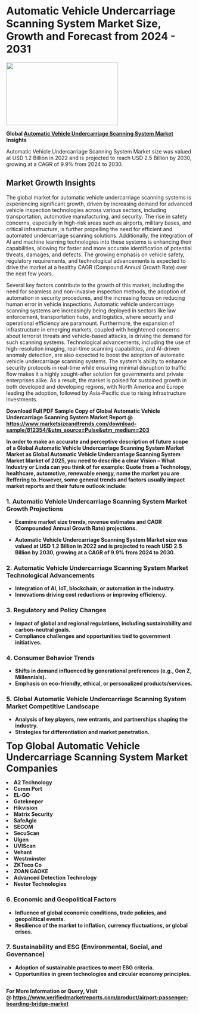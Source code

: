 <H1>Automatic Vehicle Undercarriage Scanning System Market Size, Growth and Forecast from 2024 - 2031</H1><img class="aligncenter size-medium wp-image-584254" src="https://thirdeyenews.in/wp-content/uploads/2024/09/Global-Market-Research-300x168.jpeg" alt="" width="300" height="168" /><p><strong>Global&nbsp;<a href="https://www.marketsizeandtrends.com/download-sample/812354/&amp;utm_source=Pulse&amp;utm_medium=203">Automatic Vehicle Undercarriage Scanning System Market</a> Insights</strong></p><p>Automatic Vehicle Undercarriage Scanning System Market size was valued at USD 1.2 Billion in 2022 and is projected to reach USD 2.5 Billion by 2030, growing at a CAGR of 9.9% from 2024 to 2030.</p><p><h2>Market Growth Insights</h2> <p>The global market for automatic vehicle undercarriage scanning systems is experiencing significant growth, driven by increasing demand for advanced vehicle inspection technologies across various sectors, including transportation, automotive manufacturing, and security. The rise in safety concerns, especially in high-risk areas such as airports, military bases, and critical infrastructure, is further propelling the need for efficient and automated undercarriage scanning solutions. Additionally, the integration of AI and machine learning technologies into these systems is enhancing their capabilities, allowing for faster and more accurate identification of potential threats, damages, and defects. The growing emphasis on vehicle safety, regulatory requirements, and technological advancements is expected to drive the market at a healthy CAGR (Compound Annual Growth Rate) over the next few years.</p> <p><strong></strong></p> <p>Several key factors contribute to the growth of this market, including the need for seamless and non-invasive inspection methods, the adoption of automation in security procedures, and the increasing focus on reducing human error in vehicle inspections. Automatic vehicle undercarriage scanning systems are increasingly being deployed in sectors like law enforcement, transportation hubs, and logistics, where security and operational efficiency are paramount. Furthermore, the expansion of infrastructure in emerging markets, coupled with heightened concerns about terrorist threats and vehicle-based attacks, is driving the demand for such scanning systems. Technological advancements, including the use of high-resolution imaging, real-time scanning capabilities, and AI-driven anomaly detection, are also expected to boost the adoption of automatic vehicle undercarriage scanning systems. The system's ability to enhance security protocols in real-time while ensuring minimal disruption to traffic flow makes it a highly sought-after solution for governments and private enterprises alike. As a result, the market is poised for sustained growth in both developed and developing regions, with North America and Europe leading the adoption, followed by Asia-Pacific due to rising infrastructure investments.</p> <p><strong></p><p><span class=""><strong>Download Full PDF Sample Copy of Global Automatic Vehicle Undercarriage Scanning System Market Report</strong> @ <a href="https://www.marketsizeandtrends.com/download-sample/812354/&amp;utm_source=Pulse&amp;utm_medium=203" target="_blank">https://www.marketsizeandtrends.com/download-sample/812354/&amp;utm_source=Pulse&amp;utm_medium=203</a></span></p><p>In order to make an accurate and perceptive description of future scope of a Global&nbsp;Automatic Vehicle Undercarriage Scanning System Market Market as Global&nbsp;Automatic Vehicle Undercarriage Scanning System Market Market of 2025, you need to describe a clear Vision &ndash; What Industry or Linda can you think of for example: Quote from a Technology, healthcare, automotive, renewable energy, name the market you are Reffering to. However, some general trends and factors usually impact market reports and their future outlook include:</p><h3>1.&nbsp;<strong>Automatic Vehicle Undercarriage Scanning System Market Growth Projections</strong></h3><ul><li>Examine market size trends, revenue estimates and CAGR (Compounded Annual Growth Rate) projections.</li><li><p>Automatic Vehicle Undercarriage Scanning System Market size was valued at USD 1.2 Billion in 2022 and is projected to reach USD 2.5 Billion by 2030, growing at a CAGR of 9.9% from 2024 to 2030.</p></li></ul><h3>2.&nbsp;<strong>Automatic Vehicle Undercarriage Scanning System Market Technological Advancements</strong></h3><ul><li>Integration of AI, IoT, blockchain, or automation in the industry.</li><li>Innovations driving cost reductions or improving efficiency.</li></ul><h3>3.&nbsp;<strong>Regulatory and Policy Changes</strong></h3><ul><li>Impact of global and regional regulations, including sustainability and carbon-neutral goals.</li><li>Compliance challenges and opportunities tied to government initiatives.</li></ul><h3>4.&nbsp;<strong>Consumer Behavior Trends</strong></h3><ul><li>Shifts in demand influenced by generational preferences (e.g., Gen Z, Millennials).</li><li>Emphasis on eco-friendly, ethical, or personalized products/services.</li></ul><h3>5.&nbsp;<strong>Global Automatic Vehicle Undercarriage Scanning System Market Competitive Landscape</strong></h3><ul><li>Analysis of key players, new entrants, and partnerships shaping the industry.</li><li>Strategies for differentiation and market penetration.</li></ul><p data-pm-slice="1 1 []"><span style="color: inherit; font-family: inherit; font-size: 25px;">Top Global Automatic Vehicle Undercarriage Scanning System Market Companies</span></p><div class="" data-test-id=""><p><li>A2 Technology</li><li> Comm Port</li><li> EL-GO</li><li> Gatekeeper</li><li> Hikvision</li><li> Matrix Security</li><li> SafeAgle</li><li> SECOM</li><li> SecuScan</li><li> Ulgen</li><li> UVIScan</li><li> Vehant</li><li> Westminster</li><li> ZKTeco Co</li><li> ZOAN GAOKE</li><li> Advanced Detection Technology</li><li> Nestor Technologies</li></p></div><h3>6.&nbsp;<strong>Economic and Geopolitical Factors</strong></h3><ul><li>Influence of global economic conditions, trade policies, and geopolitical events.</li><li>Resilience of the market to inflation, currency fluctuations, or global crises.</li></ul><h3>7.&nbsp;<strong>Sustainability and ESG (Environmental, Social, and Governance)</strong></h3><ul><li>Adoption of sustainable practices to meet ESG criteria.</li><li>Opportunities in green technologies and circular economy principles.</li></ul><h2><strong style="font-size: 14px;">For More Information or Query, Visit @&nbsp;</strong><a style="background-color: #ffffff; font-size: 14px;" href="https://www.marketsizeandtrends.com/report/automatic-vehicle-undercarriage-scanning-system-market/" target="_blank">https://www.verifiedmarketreports.com/product/airport-passenger-boarding-bridge-market</a></h2>
